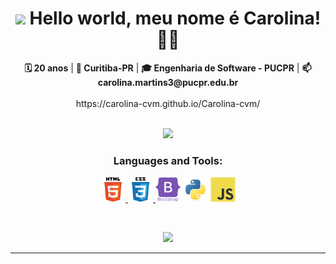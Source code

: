 <h1 align="center"><img src="https://media.giphy.com/media/hvRJCLFzcasrR4ia7z/giphy.gif" width="28"> Hello world, meu nome é Carolina!💁‍♀️ </h1>
<div align="center">
<b>🗓️ 20 anos</b>  |  <b>📍 Curitiba-PR</b>  |  <b>🎓 Engenharia de Software - PUCPR</b>  |  <b>📫 carolina.martins3@pucpr.edu.br</b>
 <br><br>
 https://carolina-cvm.github.io/Carolina-cvm/
</div>
<br>
<p align="center">
  <img src="https://github-readme-stats.vercel.app/api/top-langs/?username=carolina-cvm&langs_count=3&hide=typescript&layout=compact&theme=radical"/>
</p>

<h3 align="center">Languages and Tools:</h3>
<p align="center"><a href="https://www.w3.org/html/" target="_blank" rel="noreferrer"><img src="https://raw.githubusercontent.com/devicons/devicon/master/icons/html5/html5-original-wordmark.svg" alt="html5" width="40" height="40"/></a><a href="https://www.w3schools.com/css/" target="_blank" rel="noreferrer"> <img src="https://raw.githubusercontent.com/devicons/devicon/master/icons/css3/css3-original-wordmark.svg" alt="css3" width="40" height="40"/></a><a href="https://getbootstrap.com" target="_blank" rel="noreferrer"> <img src="https://raw.githubusercontent.com/devicons/devicon/master/icons/bootstrap/bootstrap-plain-wordmark.svg" alt="bootstrap" width="40" height="40"/></a> <a href="https://www.python.org" target="_blank" rel="noreferrer"> <img src="https://raw.githubusercontent.com/devicons/devicon/master/icons/python/python-original.svg" alt="python" width="40" height="40"/></a>
<a href="https://developer.mozilla.org/en-US/docs/Web/JavaScript" target="_blank" rel="noreferrer"><img src="https://raw.githubusercontent.com/devicons/devicon/master/icons/javascript/javascript-original.svg" alt="javascript" width="40" height="40"/></a>
</p>
<br>

<p align="center">
  <img src="https://user-images.githubusercontent.com/55239200/194588624-41335d8a-8004-4b5b-8f83-a957685229c6.gif"/>
</p>
<hr>

<!--
<a href="https://www.java.com" target="_blank" rel="noreferrer"><img src="https://raw.githubusercontent.com/devicons/devicon/master/icons/java/java-original.svg" alt="java" width="40" height="40"/></a>

-->
